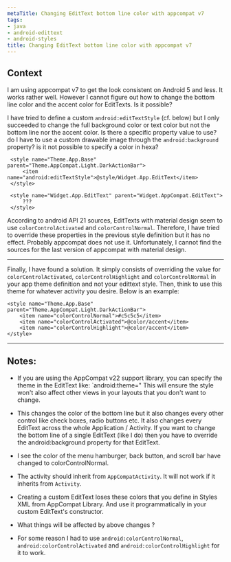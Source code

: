 ```yaml
---
metaTitle: Changing EditText bottom line color with appcompat v7
tags:
- java
- android-edittext
- android-styles
title: Changing EditText bottom line color with appcompat v7
---
```


## Context

I am using appcompat v7 to get the look consistent on Android 5 and less. It works rather well. However I cannot figure out how to change the bottom line color and the accent color for EditTexts. Is it possible? 


I have tried to define a custom `android:editTextStyle` (cf. below) but I only succeeded to change the full background color or text color but not the bottom line nor the accent color. Is there a specific property value to use? do I have to use a custom drawable image through the `android:background` property? is it not possible to specify a color in hexa?



```
 <style name="Theme.App.Base" parent="Theme.AppCompat.Light.DarkActionBar">
     <item name="android:editTextStyle">@style/Widget.App.EditText</item>
 </style>

 <style name="Widget.App.EditText" parent="Widget.AppCompat.EditText">
     ???
 </style>

```

According to android API 21 sources, EditTexts with material design seem to use `colorControlActivated` and `colorControlNormal`. Therefore, I have tried to override these properties in the previous style definition but it has no effect. Probably appcompat does not use it. Unfortunately, I cannot find the sources for the last version of appcompat with material design. 



---

Finally, I have found a solution. It simply consists of overriding the value for `colorControlActivated`, `colorControlHighlight` and `colorControlNormal` in your app theme definition and not your edittext style. Then, think to use this theme for whatever activity you desire. Below is an example:



```
<style name="Theme.App.Base" parent="Theme.AppCompat.Light.DarkActionBar">
    <item name="colorControlNormal">#c5c5c5</item>
    <item name="colorControlActivated">@color/accent</item>
    <item name="colorControlHighlight">@color/accent</item>
</style>

```


---

## Notes:

- If you are using the AppCompat v22 support library, you can specify the theme in the EditText like: `android:theme=" This will ensure the style won't also affect other views in your layouts that you don't want to change.


- This changes the color of the bottom line but it also changes every other control like check boxes, radio buttons etc. It also changes every EditText across the whole Application / Activity. If you want to change the bottom line of a single EditText (like I do) then you have to override the android:background property for that EditText.


- I see the color of the menu hamburger, back button, and scroll bar have changed to colorControlNormal.


- The activity should inherit from `AppCompatActivity`. It will not work if it inherits from `Activity`.


- Creating a custom EditText loses these colors that you define in Styles XML from AppCompat Library. And use it programmatically in your custom EditText's constructor.


- What things will be affected by above changes ?


- For some reason I had to use `android:colorControlNormal`, `android:colorControlActivated` and `android:colorControlHighlight` for it to work.



